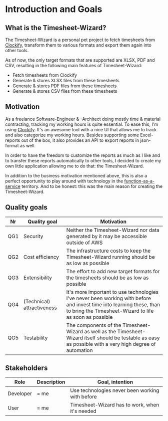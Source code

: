 # Introduction and Goals

## What is the Timesheet-Wizard?

The Timesheet-Wizard is a personal pet project to fetch timesheets from [Clockify](https://clockify.me/de/), transform them to various formats and export them again into other tools.

As of now, the only target formats that are supported are XLSX, PDF and CSV, resulting in the
following main features of Timesheet-Wizard:

- Fetch timesheets from Clockify
- Generate & stores XLSX files from these timesheets
- Generate & stores PDF files from these timesheets
- Generate & stores CSV files from these timesheets

## Motivation

As a freelance Software-Engineer & -Architect doing mostly time & material contracting, tracking my working hours is
quite essential. To ease this, I'm using [Clockify](https://clockify.me/). It's an awesome tool with a nice UI that
allows me to track and also categorize my working hours. Besides supporting some Excel-reports out of the box, it also
provides an API to export reports in json-format as well.

In order to have the freedom to customize the reports as much as I like and to transfer these reports automatically to
other tools, I decided to create my own little application allowing me to do that: the Timesheet-Wizard.

In addition to the business motivation mentioned above, this is also a perfect opportunity to play around with
technology in the [function-as-a-service](https://en.wikipedia.org/wiki/Function_as_a_service) territory.
And to be honest: this was the main reason for creating the Timesheet-Wizard.

## Quality goals

| Nr  | Quality goal               | Motivation                                                                                                                                                                      |
|-----|----------------------------|---------------------------------------------------------------------------------------------------------------------------------------------------------------------------------|
| QG1 | Security                   | Neither the Timesheet-Wizard nor data generated by it may be accessible outside of AWS                                                                                          |
| QG2 | Cost efficiency            | The infrastructure costs to keep the Timesheet-Wizard running should be as low as possible                                                                                      |
| QG3 | Extensibility              | The effort to add new target formats for the timesheets should be as low as possible                                                                                            |
| QG4 | (Technical) attractiveness | It's more important to use technologies I've never been working with before and invest time into learning these, than to bring the Timesheet-Wizard to life as soon as possible |
| QG5 | Testability                | The components of the Timesheet-Wizard as well as the Timesheet-Wizard itself should be testable as easy as possible with a very high degree of automation                      |

## Stakeholders

| Role      | Description | Goal, intention                                 |                                                                          
|-----------|-------------|-------------------------------------------------|
| Developer | = me        | Use technologies never been working with before |
| User      | = me        | Timesheet-Wizard has to work, when it's needed  |
